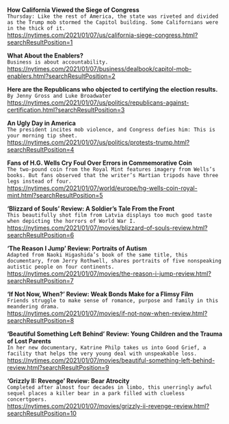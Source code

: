 **How California Viewed the Siege of Congress**\
`Thursday: Like the rest of America, the state was riveted and divided as the Trump mob stormed the Capitol building. Some Californians were in the thick of it.`\
https://nytimes.com/2021/01/07/us/california-siege-congress.html?searchResultPosition=1

**What About the Enablers?**\
`Business is about accountability.`\
https://nytimes.com/2021/01/07/business/dealbook/capitol-mob-enablers.html?searchResultPosition=2

**Here are the Republicans who objected to certifying the election results.**\
`By Jenny Gross and Luke Broadwater`\
https://nytimes.com/2021/01/07/us/politics/republicans-against-certification.html?searchResultPosition=3

**An Ugly Day in America**\
`The president incites mob violence, and Congress defies him: This is your morning tip sheet.`\
https://nytimes.com/2021/01/07/us/politics/protests-trump.html?searchResultPosition=4

**Fans of H.G. Wells Cry Foul Over Errors in Commemorative Coin**\
`The two-pound coin from the Royal Mint features imagery from Wells’s books. But fans observed that the writer’s Martian tripods have three legs instead of four.`\
https://nytimes.com/2021/01/07/world/europe/hg-wells-coin-royal-mint.html?searchResultPosition=5

**‘Blizzard of Souls’ Review: A Soldier’s Tale From the Front**\
`This beautifully shot film from Latvia displays too much good taste when depicting the horrors of World War I.`\
https://nytimes.com/2021/01/07/movies/blizzard-of-souls-review.html?searchResultPosition=6

**‘The Reason I Jump’ Review: Portraits of Autism**\
`Adapted from Naoki Higashida’s book of the same title, this documentary, from Jerry Rothwell, shares portraits of five nonspeaking autistic people on four continents.`\
https://nytimes.com/2021/01/07/movies/the-reason-i-jump-review.html?searchResultPosition=7

**‘If Not Now, When?’ Review: Weak Bonds Make for a Flimsy Film**\
`Friends struggle to make sense of romance, purpose and family in this meandering drama.`\
https://nytimes.com/2021/01/07/movies/if-not-now-when-review.html?searchResultPosition=8

**‘Beautiful Something Left Behind’ Review: Young Children and the Trauma of Lost Parents**\
`In her new documentary, Katrine Philp takes us into Good Grief, a facility that helps the very young deal with unspeakable loss.`\
https://nytimes.com/2021/01/07/movies/beautiful-something-left-behind-review.html?searchResultPosition=9

**‘Grizzly II: Revenge’ Review: Bear Atrocity**\
`Completed after almost four decades in limbo, this unerringly awful sequel places a killer bear in a park filled with clueless concertgoers.`\
https://nytimes.com/2021/01/07/movies/grizzly-ii-revenge-review.html?searchResultPosition=10

